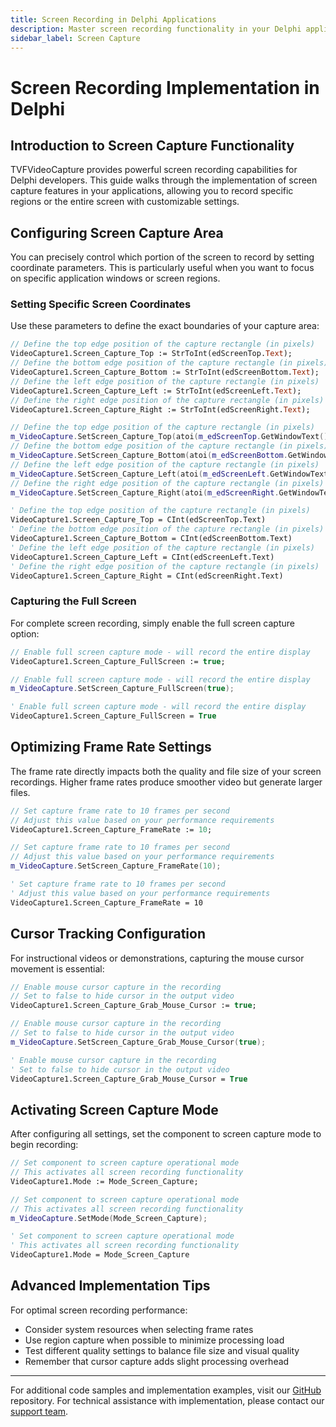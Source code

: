```yaml
---
title: Screen Recording in Delphi Applications
description: Master screen recording functionality in your Delphi applications with TVFVideoCapture. Learn to capture selected screen regions, record full screen content, customize frame rates, track cursor movements, and implement high-quality screen capture features with our detailed guide and code examples.
sidebar_label: Screen Capture
---
```


# Screen Recording Implementation in Delphi

## Introduction to Screen Capture Functionality

TVFVideoCapture provides powerful screen recording capabilities for Delphi developers. This guide walks through the implementation of screen capture features in your applications, allowing you to record specific regions or the entire screen with customizable settings.

## Configuring Screen Capture Area

You can precisely control which portion of the screen to record by setting coordinate parameters. This is particularly useful when you want to focus on specific application windows or screen regions.

### Setting Specific Screen Coordinates

Use these parameters to define the exact boundaries of your capture area:

```pascal
// Define the top edge position of the capture rectangle (in pixels)
VideoCapture1.Screen_Capture_Top := StrToInt(edScreenTop.Text);
// Define the bottom edge position of the capture rectangle (in pixels)
VideoCapture1.Screen_Capture_Bottom := StrToInt(edScreenBottom.Text);
// Define the left edge position of the capture rectangle (in pixels)
VideoCapture1.Screen_Capture_Left := StrToInt(edScreenLeft.Text);
// Define the right edge position of the capture rectangle (in pixels)
VideoCapture1.Screen_Capture_Right := StrToInt(edScreenRight.Text);
```

```cpp
// Define the top edge position of the capture rectangle (in pixels)
m_VideoCapture.SetScreen_Capture_Top(atoi(m_edScreenTop.GetWindowText()));
// Define the bottom edge position of the capture rectangle (in pixels)
m_VideoCapture.SetScreen_Capture_Bottom(atoi(m_edScreenBottom.GetWindowText()));
// Define the left edge position of the capture rectangle (in pixels)
m_VideoCapture.SetScreen_Capture_Left(atoi(m_edScreenLeft.GetWindowText()));
// Define the right edge position of the capture rectangle (in pixels)
m_VideoCapture.SetScreen_Capture_Right(atoi(m_edScreenRight.GetWindowText()));
```

```vb
' Define the top edge position of the capture rectangle (in pixels)
VideoCapture1.Screen_Capture_Top = CInt(edScreenTop.Text)
' Define the bottom edge position of the capture rectangle (in pixels)
VideoCapture1.Screen_Capture_Bottom = CInt(edScreenBottom.Text)
' Define the left edge position of the capture rectangle (in pixels)
VideoCapture1.Screen_Capture_Left = CInt(edScreenLeft.Text)
' Define the right edge position of the capture rectangle (in pixels)
VideoCapture1.Screen_Capture_Right = CInt(edScreenRight.Text)
```

### Capturing the Full Screen

For complete screen recording, simply enable the full screen capture option:

```pascal
// Enable full screen capture mode - will record the entire display
VideoCapture1.Screen_Capture_FullScreen := true;
```

```cpp
// Enable full screen capture mode - will record the entire display
m_VideoCapture.SetScreen_Capture_FullScreen(true);
```

```vb
' Enable full screen capture mode - will record the entire display
VideoCapture1.Screen_Capture_FullScreen = True
```

## Optimizing Frame Rate Settings

The frame rate directly impacts both the quality and file size of your screen recordings. Higher frame rates produce smoother video but generate larger files.

```pascal
// Set capture frame rate to 10 frames per second
// Adjust this value based on your performance requirements
VideoCapture1.Screen_Capture_FrameRate := 10;
```

```cpp
// Set capture frame rate to 10 frames per second
// Adjust this value based on your performance requirements
m_VideoCapture.SetScreen_Capture_FrameRate(10);
```

```vb
' Set capture frame rate to 10 frames per second
' Adjust this value based on your performance requirements
VideoCapture1.Screen_Capture_FrameRate = 10
```

## Cursor Tracking Configuration

For instructional videos or demonstrations, capturing the mouse cursor movement is essential:

```pascal
// Enable mouse cursor capture in the recording
// Set to false to hide cursor in the output video
VideoCapture1.Screen_Capture_Grab_Mouse_Cursor := true;
```

```cpp
// Enable mouse cursor capture in the recording
// Set to false to hide cursor in the output video
m_VideoCapture.SetScreen_Capture_Grab_Mouse_Cursor(true);
```

```vb
' Enable mouse cursor capture in the recording
' Set to false to hide cursor in the output video
VideoCapture1.Screen_Capture_Grab_Mouse_Cursor = True
```

## Activating Screen Capture Mode

After configuring all settings, set the component to screen capture mode to begin recording:

```pascal
// Set component to screen capture operational mode
// This activates all screen recording functionality
VideoCapture1.Mode := Mode_Screen_Capture;
```

```cpp
// Set component to screen capture operational mode
// This activates all screen recording functionality
m_VideoCapture.SetMode(Mode_Screen_Capture);
```

```vb
' Set component to screen capture operational mode
' This activates all screen recording functionality
VideoCapture1.Mode = Mode_Screen_Capture
```

## Advanced Implementation Tips

For optimal screen recording performance:

- Consider system resources when selecting frame rates
- Use region capture when possible to minimize processing load
- Test different quality settings to balance file size and visual quality
- Remember that cursor capture adds slight processing overhead

---

For additional code samples and implementation examples, visit our [GitHub](https://github.com/visioforge/) repository. For technical assistance with implementation, please contact our [support team](https://support.visioforge.com/).
